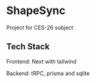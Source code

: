 # ShapeSync

Project for CES-26 subject

## Tech Stack

Frontend: Next with tailwind

Backend: tRPC, prisma and sqlite
